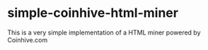 # simple-coinhive-html-miner
This is a very simple implementation of a HTML miner powered by Coinhive.com 
